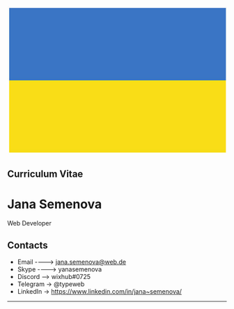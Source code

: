 ![Alt-текст](images/UA.jpg)

## Curriculum Vitae

# Jana Semenova

Web Developer

## Contacts

- Email ----> jana.semenova@web.de
- Skype ----> yanasemenova
- Discord --> wixhub#0725
- Telegram -> @typeweb
- LinkedIn -> https://www.linkedin.com/in/jana~semenova/

---
